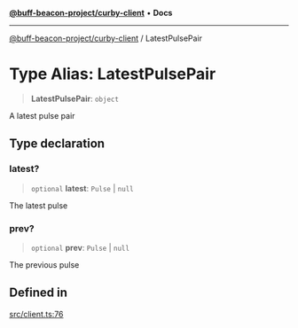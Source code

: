 [**@buff-beacon-project/curby-client**](../index.md) • **Docs**

***

[@buff-beacon-project/curby-client](../index.md) / LatestPulsePair

# Type Alias: LatestPulsePair

> **LatestPulsePair**: `object`

A latest pulse pair

## Type declaration

### latest?

> `optional` **latest**: `Pulse` \| `null`

The latest pulse

### prev?

> `optional` **prev**: `Pulse` \| `null`

The previous pulse

## Defined in

[src/client.ts:76](https://github.com/buff-beacon-project/curby-js-client/blob/d961ea8fc79685bb955a01063f4c2d40db48941d/src/client.ts#L76)
